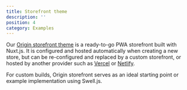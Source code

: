 ```yaml
---
title: Storefront theme
description: ''
position: 4
category: Examples
---
```


Our [Origin storefront theme](https://github.com/swellstores/origin-theme) is a ready-to-go PWA storefront built with Nuxt.js. It is configured and hosted automatically when creating a new store, but can be re-configured and replaced by a custom storefront, or hosted by another provider such as [Vercel](https://www.vercel.com) or [Netlify](https://www.netlify.com).

For custom builds, Origin storefront serves as an ideal starting point or example implementation using Swell.js.

